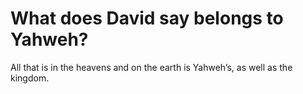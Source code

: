 # What does David say belongs to Yahweh?

All that is in the heavens and on the earth is Yahweh’s, as well as the kingdom.

